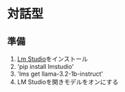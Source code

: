 # 対話型
## 準備
1. [Lm Studio](https://lmstudio.ai/)をインストール
2. 'pip install lmstudio'
3. 'lms get llama-3.2-1b-instruct'
4. LM Studioを開きモデルをオンにする
